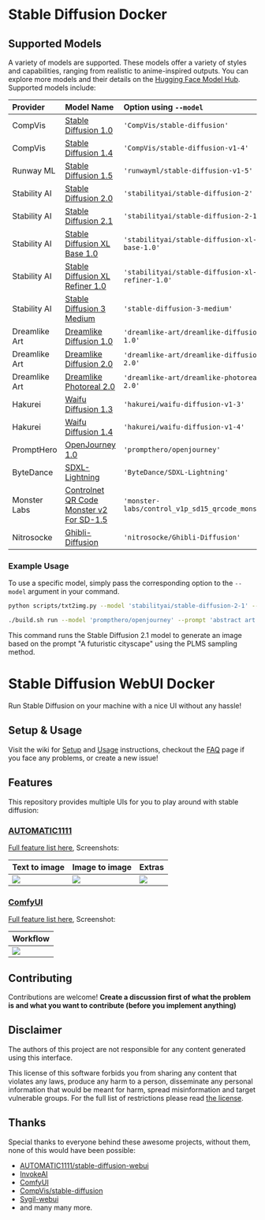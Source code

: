 # Stable Diffusion Docker

## Supported Models

A variety of models are supported. These models offer a variety of styles and capabilities, ranging from realistic to anime-inspired outputs. You can explore more models and their details on the [Hugging Face Model Hub](https://huggingface.co/models?other=stable-diffusion&sort=likes). Supported models include:

| Provider          | Model Name                                                                                                        | Option using `--model`                        |
| :---------------- | :---------------------------------------------------------------------------------------------------------------- | :-------------------------------------------- |
| CompVis           | [Stable Diffusion 1.0](https://huggingface.co/CompVis/stable-diffusion)                                           | `'CompVis/stable-diffusion'`                  |
| CompVis           | [Stable Diffusion 1.4](https://huggingface.co/CompVis/stable-diffusion-v1-4)                                      | `'CompVis/stable-diffusion-v1-4'`             |
| Runway ML         | [Stable Diffusion 1.5](https://huggingface.co/runwayml/stable-diffusion-v1-5)                                     | `'runwayml/stable-diffusion-v1-5'`            |
| Stability AI      | [Stable Diffusion 2.0](https://huggingface.co/stabilityai/stable-diffusion-2)                                     | `'stabilityai/stable-diffusion-2'`            |
| Stability AI      | [Stable Diffusion 2.1](https://huggingface.co/stabilityai/stable-diffusion-2-1)                                   | `'stabilityai/stable-diffusion-2-1'`          |
| Stability AI      | [Stable Diffusion XL Base 1.0](https://huggingface.co/stabilityai/stable-diffusion-xl-base-1.0)                   | `'stabilityai/stable-diffusion-xl-base-1.0'`  |
| Stability AI      | [Stable Diffusion XL Refiner 1.0](https://huggingface.co/stabilityai/stable-diffusion-xl-refiner-1.0)               | `'stabilityai/stable-diffusion-xl-refiner-1.0'`  |
| Stability AI      | [Stable Diffusion 3 Medium](https://huggingface.co/stabilityai/stable-diffusion-3-medium)                         | `'stable-diffusion-3-medium'`                 |
| Dreamlike Art     | [Dreamlike Diffusion 1.0](https://huggingface.co/dreamlike-art/dreamlike-diffusion-1.0)                           | `'dreamlike-art/dreamlike-diffusion-1.0'`     |
| Dreamlike Art     | [Dreamlike Diffusion 2.0](https://huggingface.co/dreamlike-art/dreamlike-diffusion-2.0)                           | `'dreamlike-art/dreamlike-diffusion-2.0'`     |
| Dreamlike Art     | [Dreamlike Photoreal 2.0](https://huggingface.co/dreamlike-art/dreamlike-photoreal-2.0)                           | `'dreamlike-art/dreamlike-photoreal-2.0'`     |
| Hakurei           | [Waifu Diffusion 1.3](https://huggingface.co/hakurei/waifu-diffusion-v1-3)                                        | `'hakurei/waifu-diffusion-v1-3'`              |
| Hakurei           | [Waifu Diffusion 1.4](https://huggingface.co/hakurei/waifu-diffusion-v1-4)                                        | `'hakurei/waifu-diffusion-v1-4'`              |
| PromptHero        | [OpenJourney 1.0](https://huggingface.co/prompthero/openjourney)                                                  | `'prompthero/openjourney'`                    |
| ByteDance         | [SDXL-Lightning](https://huggingface.co/ByteDance/SDXL-Lightning)                                                 | `'ByteDance/SDXL-Lightning'`                  |
| Monster Labs      | [Controlnet QR Code Monster v2 For SD-1.5](https://huggingface.co/monster-labs/control_v1p_sd15_qrcode_monster)   | `'monster-labs/control_v1p_sd15_qrcode_monster'`|
| Nitrosocke        | [Ghibli-Diffusion](https://huggingface.co/nitrosocke/Ghibli-Diffusion)                                            | `'nitrosocke/Ghibli-Diffusion'`                  |

### Example Usage

To use a specific model, simply pass the corresponding option to the `--model` argument in your command.

```sh
python scripts/txt2img.py --model 'stabilityai/stable-diffusion-2-1' --prompt "A futuristic cityscape" --plms
```

```sh
./build.sh run --model 'prompthero/openjourney' --prompt 'abstract art'
```

This command runs the Stable Diffusion 2.1 model to generate an image based on the prompt "A futuristic cityscape" using the PLMS sampling method.









# Stable Diffusion WebUI Docker

Run Stable Diffusion on your machine with a nice UI without any hassle!

## Setup & Usage

Visit the wiki for [Setup](https://github.com/AbdBarho/stable-diffusion-webui-docker/wiki/Setup) and [Usage](https://github.com/AbdBarho/stable-diffusion-webui-docker/wiki/Usage) instructions, checkout the [FAQ](https://github.com/AbdBarho/stable-diffusion-webui-docker/wiki/FAQ) page if you face any problems, or create a new issue!

## Features

This repository provides multiple UIs for you to play around with stable diffusion:

### [AUTOMATIC1111](https://github.com/AUTOMATIC1111/stable-diffusion-webui)

[Full feature list here](https://github.com/AUTOMATIC1111/stable-diffusion-webui-feature-showcase), Screenshots:

| Text to image                                                                                              | Image to image                                                                                             | Extras                                                                                                     |
| ---------------------------------------------------------------------------------------------------------- | ---------------------------------------------------------------------------------------------------------- | ---------------------------------------------------------------------------------------------------------- |
| ![](https://user-images.githubusercontent.com/24505302/189541954-46afd772-d0c8-4005-874c-e2eca40c02f2.jpg) | ![](https://user-images.githubusercontent.com/24505302/189541956-5b528de7-1b5d-479f-a1db-d3f5a53afc59.jpg) | ![](https://user-images.githubusercontent.com/24505302/189541957-cf78b352-a071-486d-8889-f26952779a61.jpg) |

### [ComfyUI](https://github.com/comfyanonymous/ComfyUI)

[Full feature list here](https://github.com/comfyanonymous/ComfyUI#features), Screenshot:

| Workflow                                                                         |
| -------------------------------------------------------------------------------- |
| ![](https://github.com/comfyanonymous/ComfyUI/raw/master/comfyui_screenshot.png) |

## Contributing

Contributions are welcome! **Create a discussion first of what the problem is and what you want to contribute (before you implement anything)**

## Disclaimer

The authors of this project are not responsible for any content generated using this interface.

This license of this software forbids you from sharing any content that violates any laws, produce any harm to a person, disseminate any personal information that would be meant for harm, spread misinformation and target vulnerable groups. For the full list of restrictions please read [the license](./LICENSE).

## Thanks

Special thanks to everyone behind these awesome projects, without them, none of this would have been possible:

- [AUTOMATIC1111/stable-diffusion-webui](https://github.com/AUTOMATIC1111/stable-diffusion-webui)
- [InvokeAI](https://github.com/invoke-ai/InvokeAI)
- [ComfyUI](https://github.com/comfyanonymous/ComfyUI)
- [CompVis/stable-diffusion](https://github.com/CompVis/stable-diffusion)
- [Sygil-webui](https://github.com/Sygil-Dev/sygil-webui)
- and many many more.
